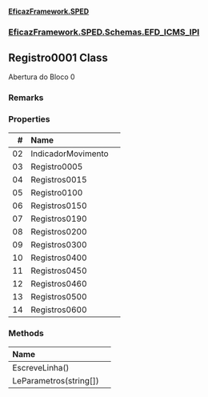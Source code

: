 #### [EficazFramework.SPED](EficazFrameworkSPED.md 'EficazFramework SPED')
### [EficazFramework.SPED.Schemas.EFD_ICMS_IPI](EficazFramework.SPED.Schemas.EFD_ICMS_IPI.md 'EficazFramework.SPED.Schemas.EFD_ICMS_IPI')

## Registro0001 Class

Abertura do Bloco 0

### Remarks
### Properties

| # | Name | |
| ---: | :--- | :--- |
| 02 | IndicadorMovimento |  |
| 03 | Registro0005 |  |
| 04 | Registros0015 |  |
| 05 | Registro0100 |  |
| 06 | Registros0150 |  |
| 07 | Registros0190 |  |
| 08 | Registros0200 |  |
| 09 | Registros0300 |  |
| 10 | Registros0400 |  |
| 11 | Registros0450 |  |
| 12 | Registros0460 |  |
| 13 | Registros0500 |  |
| 14 | Registros0600 |  |
### Methods

| Name | |
| :--- | :--- |
| EscreveLinha() |  |
| LeParametros(string[]) |  |

